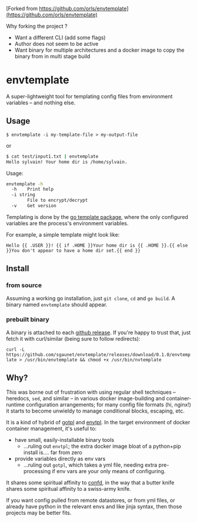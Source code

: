 [Forked from https://github.com/orls/envtemplate](https://github.com/orls/envtemplate)

Why forking the project ?

* Want a different CLI (add some flags)
* Author does not seem to be active
* Want binary for multiple architectures and a docker image to copy the binary from in multi stage build


# envtemplate

A super-lightweight tool for templating config files from environment variables – and nothing else.

## Usage

`$ envtemplate -i my-template-file > my-output-file`

or

```bash
$ cat test/input1.txt | envtemplate
Hello sylvain! Your home dir is /home/sylvain.
```

Usage:

```bash
envtemplate -h
  -h    Print help
  -i string
        File to encrypt/decrypt
  -v    Get version
```

Templating is done by the [go template package](https://golang.org/pkg/text/template/), where the only configured variables are the process's environment variables.

For example, a simple template might look like:

```
Hello {{ .USER }}! {{ if .HOME }}Your home dir is {{ .HOME }}.{{ else }}You don't appear to have a home dir set.{{ end }}
```
## Install

### from source

Assuming a working go installation, just  `git clone`, `cd` and `go build`. A binary named `envtemplate` should appear.

### prebuilt binary

A binary is attached to each [github release](https://github.com/sgaunet/envtemplate/releases). If you're happy to trust that, just fetch it with curl/similar (being sure to follow redirects):

`curl -L https://github.com/sgaunet/envtemplate/releases/download/0.1.0/envtemplate > /usr/bin/envtemplate && chmod +x /usr/bin/nvtemplate`

## Why?

This was borne out of frustration with using regular shell techniques – heredocs, `sed`, and similar – in various docker image-building and container-runtime configuration arrangements; for many config file formats (hi, nginx!) it starts to become unwieldy to manage conditional blocks, escaping, etc.

It is a kind of hybrid of [gotpl](https://github.com/tsg/gotpl) and [envtpl](https://github.com/andreasjansson/envtpl). In the target environment of docker container management, it's useful to:

- have small, easily-installable binary tools
    - ...ruling out `envtpl`; the extra docker image bloat of a python+pip install is.... far from zero
- provide variables directly as env vars
    - ...ruling out `gotpl`, which takes a yml file, needing extra pre-processing if env vars are your only means of configuring.

It shares some spiritual affinity to [confd](https://github.com/kelseyhightower/confd), in the way that a butter knife shares some spiritual affinity to a swiss-army knife.

If you want config pulled from remote datastores, or from yml files, or already have python in the relevant envs and like jinja syntax, then those projects may be better fits.
